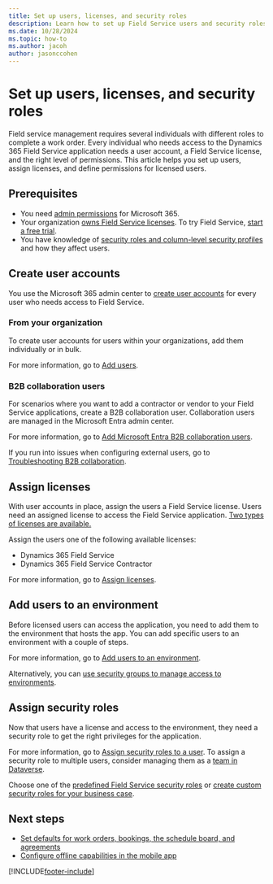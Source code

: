 ```yaml
---
title: Set up users, licenses, and security roles
description: Learn how to set up Field Service users and security roles in Dynamics 365 Field Service.
ms.date: 10/28/2024
ms.topic: how-to
ms.author: jacoh
author: jasonccohen
---
```


# Set up users, licenses, and security roles

Field service management requires several individuals with different roles to complete a work order. Every individual who needs access to the Dynamics 365 Field Service application needs a user account, a Field Service license, and the right level of permissions. This article helps you set up users, assign licenses, and define permissions for licensed users.

## Prerequisites

- You need [admin permissions](/microsoft-365/admin/admin-overview/admin-overview?view=o365-worldwide&preserve-view=true) for Microsoft 365.
- Your organization [owns Field Service licenses](buy-fs.md). To try Field Service, [start a free trial](https://dynamics.microsoft.com/get-started/free-trial/?appname=fieldservice).
- You have knowledge of [security roles and column-level security profiles](security-permissions.md) and how they affect users.

## Create user accounts

You use the Microsoft 365 admin center to [create user accounts](/power-platform/admin/create-users) for every user who needs access to Field Service.

### From your organization

To create user accounts for users within your organizations, add them individually or in bulk.

For more information, go to [Add users](/microsoft-365/admin/add-users/add-users).

### B2B collaboration users

For scenarios where you want to add a contractor or vendor to your Field Service applications, create a B2B collaboration user. Collaboration users are managed in the Microsoft Entra admin center.

For more information, go to [Add Microsoft Entra B2B collaboration users](/entra/external-id/add-users-administrator).

If you run into issues when configuring external users, go to [Troubleshooting B2B collaboration](/entra/external-id/troubleshoot).

## Assign licenses

With user accounts in place, assign the users a Field Service license. Users need an assigned license to access the Field Service application. [Two types of licenses are available.](buy-fs.md)

Assign the users one of the following available licenses:

- Dynamics 365 Field Service
- Dynamics 365 Field Service Contractor

For more information, go to [Assign licenses](/power-platform/admin/assign-licenses).

## Add users to an environment

Before licensed users can access the application, you need to add them to the environment that hosts the app. You can add specific users to an environment with a couple of steps.

For more information, go to [Add users to an environment](/power-platform/admin/add-users-to-environment).

Alternatively, you can [use security groups to manage access to environments](/power-platform/admin/control-user-access).

## Assign security roles

Now that users have a license and access to the environment, they need a security role to get the right privileges for the application.

For more information, go to [Assign security roles to a user](/power-platform/admin/assign-security-roles). To assign a security role to multiple users, consider managing them as a [team in Dataverse](/power-platform/admin/manage-teams).

Choose one of the [predefined Field Service security roles](security-permissions.md#field-service-security-roles) or [create custom security roles for your business case](/power-platform/admin/create-edit-security-role).

## Next steps

- [Set defaults for work orders, bookings, the schedule board, and agreements](configure-default-settings.md)
- [Configure offline capabilities in the mobile app](mobile/work-offline.md)

[!INCLUDE[footer-include](../includes/footer-banner.md)]
